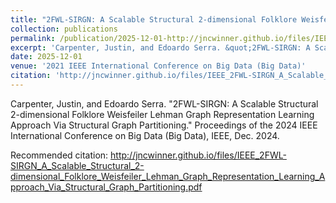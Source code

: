 ```yaml
---
title: "2FWL-SIRGN: A Scalable Structural 2-dimensional Folklore Weisfeiler Lehman Graph Representation Learning Approach Via Structural Graph Partitioning"
collection: publications
permalink: /publication/2025-12-01-http://jncwinner.github.io/files/IEEE_2FWL-SIRGN_A_Scalable_Structural_2-dimensional_Folklore_Weisfeiler_Lehman_Graph_Representation_Learning_Approach_Via_Structural_Graph_Partitioning.pdf
excerpt: 'Carpenter, Justin, and Edoardo Serra. &quot;2FWL-SIRGN: A Scalable Structural 2-dimensional Folklore Weisfeiler Lehman Graph Representation Learning Approach Via Structural Graph Partitioning.&quot; Proceedings of the 2024 IEEE International Conference on Big Data (Big Data), IEEE, Dec. 2024.'
date: 2025-12-01
venue: '2021 IEEE International Conference on Big Data (Big Data)'
citation: 'http://jncwinner.github.io/files/IEEE_2FWL-SIRGN_A_Scalable_Structural_2-dimensional_Folklore_Weisfeiler_Lehman_Graph_Representation_Learning_Approach_Via_Structural_Graph_Partitioning.pdf'
---
```

Carpenter, Justin, and Edoardo Serra. &quot;2FWL-SIRGN: A Scalable Structural 2-dimensional Folklore Weisfeiler Lehman Graph Representation Learning Approach Via Structural Graph Partitioning.&quot; Proceedings of the 2024 IEEE International Conference on Big Data (Big Data), IEEE, Dec. 2024.

Recommended citation: http://jncwinner.github.io/files/IEEE_2FWL-SIRGN_A_Scalable_Structural_2-dimensional_Folklore_Weisfeiler_Lehman_Graph_Representation_Learning_Approach_Via_Structural_Graph_Partitioning.pdf